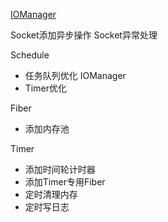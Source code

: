 [IOManager](./server/fiber/TODO.md)

Socket添加异步操作
Socket异常处理

Schedule
+ 任务队列优化
IOManager
+ Timer优化

Fiber
+ 添加内存池

Timer
+ 添加时间轮计时器
+ 添加Timer专用Fiber
+ 定时清理内存
+ 定时写日志



